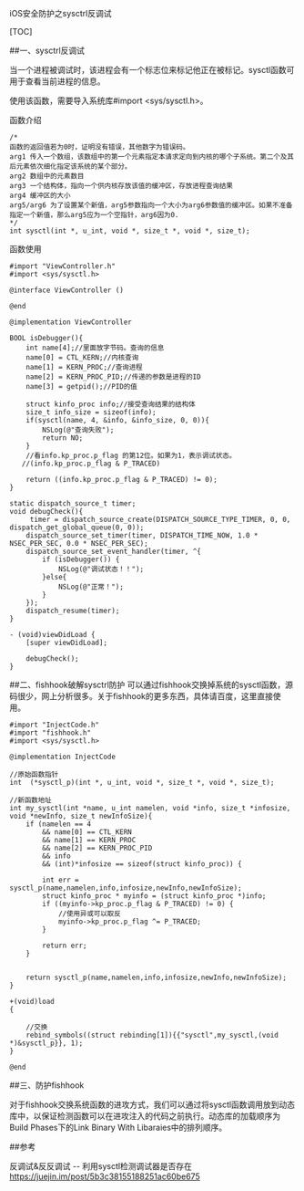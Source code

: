 iOS安全防护之sysctrl反调试

[TOC]


##一、sysctrl反调试

当一个进程被调试时，该进程会有一个标志位来标记他正在被标记。sysctl函数可用于查看当前进程的信息。

使用该函数，需要导入系统库#import <sys/sysctl.h>。

函数介绍
```
/*
函数的返回值若为0时，证明没有错误，其他数字为错误码。
arg1 传入一个数组，该数组中的第一个元素指定本请求定向到内核的哪个子系统。第二个及其后元素依次细化指定该系统的某个部分。
arg2 数组中的元素数目
arg3 一个结构体，指向一个供内核存放该值的缓冲区，存放进程查询结果
arg4 缓冲区的大小
arg5/arg6 为了设置某个新值，arg5参数指向一个大小为arg6参数值的缓冲区。如果不准备指定一个新值，那么arg5应为一个空指针，arg6因为0.
*/
int sysctl(int *, u_int, void *, size_t *, void *, size_t);
```
函数使用
```
#import "ViewController.h"
#import <sys/sysctl.h>

@interface ViewController ()

@end

@implementation ViewController

BOOL isDebugger(){
    int name[4];//里面放字节码。查询的信息
    name[0] = CTL_KERN;//内核查询
    name[1] = KERN_PROC;//查询进程
    name[2] = KERN_PROC_PID;//传递的参数是进程的ID
    name[3] = getpid();//PID的值
    
    struct kinfo_proc info;//接受查询结果的结构体
    size_t info_size = sizeof(info);
    if(sysctl(name, 4, &info, &info_size, 0, 0)){
        NSLog(@"查询失败");
        return NO;
    }
    //看info.kp_proc.p_flag 的第12位。如果为1，表示调试状态。
   //(info.kp_proc.p_flag & P_TRACED)
    
    return ((info.kp_proc.p_flag & P_TRACED) != 0);
}

static dispatch_source_t timer;
void debugCheck(){
     timer = dispatch_source_create(DISPATCH_SOURCE_TYPE_TIMER, 0, 0, dispatch_get_global_queue(0, 0));
    dispatch_source_set_timer(timer, DISPATCH_TIME_NOW, 1.0 * NSEC_PER_SEC, 0.0 * NSEC_PER_SEC);
    dispatch_source_set_event_handler(timer, ^{
        if (isDebugger()) {
            NSLog(@"调试状态！！");
        }else{
            NSLog(@"正常！");
        }
    });
    dispatch_resume(timer);
}

- (void)viewDidLoad {
    [super viewDidLoad];

    debugCheck();
}
```

##二、fishhook破解sysctrl防护
可以通过fishhook交换掉系统的sysctl函数，源码很少，网上分析很多。关于fishhook的更多东西，具体请百度，这里直接使用。

```
#import "InjectCode.h"
#import "fishhook.h"
#import <sys/sysctl.h>

@implementation InjectCode

//原始函数指针
int  (*sysctl_p)(int *, u_int, void *, size_t *, void *, size_t);

//新函数地址
int my_sysctl(int *name, u_int namelen, void *info, size_t *infosize, void *newInfo, size_t newInfoSize){
    if (namelen == 4
        && name[0] == CTL_KERN
        && name[1] == KERN_PROC
        && name[2] == KERN_PROC_PID
        && info
        && (int)*infosize == sizeof(struct kinfo_proc)) {
        
        int err = sysctl_p(name,namelen,info,infosize,newInfo,newInfoSize);
        struct kinfo_proc * myinfo = (struct kinfo_proc *)info;
        if ((myinfo->kp_proc.p_flag & P_TRACED) != 0) {
            //使用异或可以取反
            myinfo->kp_proc.p_flag ^= P_TRACED;
        }
        
        return err;
    }
    
    
    return sysctl_p(name,namelen,info,infosize,newInfo,newInfoSize);
}

+(void)load
{
    
    //交换
    rebind_symbols((struct rebinding[1]){{"sysctl",my_sysctl,(void *)&sysctl_p}}, 1);
}

@end
```

##三、防护fishhook

对于fishhook交换系统函数的进攻方式，我们可以通过将sysctl函数调用放到动态库中，以保证检测函数可以在进攻注入的代码之前执行。动态库的加载顺序为Build Phases下的Link Binary With Libaraies中的排列顺序。

##参考

反调试&反反调试 -- 利用sysctl检测调试器是否存在
https://juejin.im/post/5b3c38155188251ac60be675